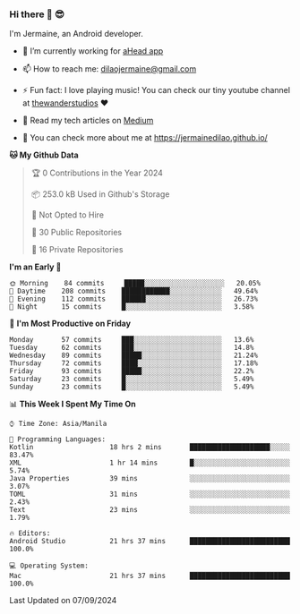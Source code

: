 ### Hi there 👋 😎
I'm Jermaine, an Android developer.

- 🔭 I’m currently working for [aHead app](https://www.ahead-app.com/)

- 📫 How to reach me: dilaojermaine@gmail.com

- ⚡ Fun fact: I love playing music! You can check our tiny youtube channel at [thewanderstudios](https://www.youtube.com/thewanderstudios) ♥️

- 📖 Read my tech articles on [Medium](https://jermainedilao.medium.com/)

- 👀 You can check more about me at https://jermainedilao.github.io/

<!--
**jermainedilao/jermainedilao** is a ✨ _special_ ✨ repository because its `README.md` (this file) appears on your GitHub profile.

Here are some ideas to get you started:

- 🔭 I’m currently working on ...
- 🌱 I’m currently learning ...
- 👯 I’m looking to collaborate on ...
- 🤔 I’m looking for help with ...
- 💬 Ask me about ...
- 📫 How to reach me: ...
- 😄 Pronouns: ...
- ⚡ Fun fact: ...
-->

<!--START_SECTION:waka-->
**🐱 My Github Data** 

> 🏆 0 Contributions in the Year 2024
 > 
> 📦 253.0 kB Used in Github's Storage 
 > 
> 🚫 Not Opted to Hire
 > 
> 📜 30 Public Repositories 
 > 
> 🔑 16 Private Repositories  
 > 
**I'm an Early 🐤** 

```text
🌞 Morning    84 commits     █████░░░░░░░░░░░░░░░░░░░░   20.05% 
🌆 Daytime    208 commits    ████████████░░░░░░░░░░░░░   49.64% 
🌃 Evening    112 commits    ██████░░░░░░░░░░░░░░░░░░░   26.73% 
🌙 Night      15 commits     █░░░░░░░░░░░░░░░░░░░░░░░░   3.58%

```
📅 **I'm Most Productive on Friday** 

```text
Monday       57 commits     ███░░░░░░░░░░░░░░░░░░░░░░   13.6% 
Tuesday      62 commits     ███░░░░░░░░░░░░░░░░░░░░░░   14.8% 
Wednesday    89 commits     █████░░░░░░░░░░░░░░░░░░░░   21.24% 
Thursday     72 commits     ████░░░░░░░░░░░░░░░░░░░░░   17.18% 
Friday       93 commits     █████░░░░░░░░░░░░░░░░░░░░   22.2% 
Saturday     23 commits     █░░░░░░░░░░░░░░░░░░░░░░░░   5.49% 
Sunday       23 commits     █░░░░░░░░░░░░░░░░░░░░░░░░   5.49%

```


📊 **This Week I Spent My Time On** 

```text
⌚︎ Time Zone: Asia/Manila

💬 Programming Languages: 
Kotlin                   18 hrs 2 mins       ████████████████████░░░░░   83.47% 
XML                      1 hr 14 mins        █░░░░░░░░░░░░░░░░░░░░░░░░   5.74% 
Java Properties          39 mins             ░░░░░░░░░░░░░░░░░░░░░░░░░   3.07% 
TOML                     31 mins             ░░░░░░░░░░░░░░░░░░░░░░░░░   2.43% 
Text                     23 mins             ░░░░░░░░░░░░░░░░░░░░░░░░░   1.79%

🔥 Editors: 
Android Studio           21 hrs 37 mins      █████████████████████████   100.0%

💻 Operating System: 
Mac                      21 hrs 37 mins      █████████████████████████   100.0%

```


 Last Updated on 07/09/2024
<!--END_SECTION:waka-->
